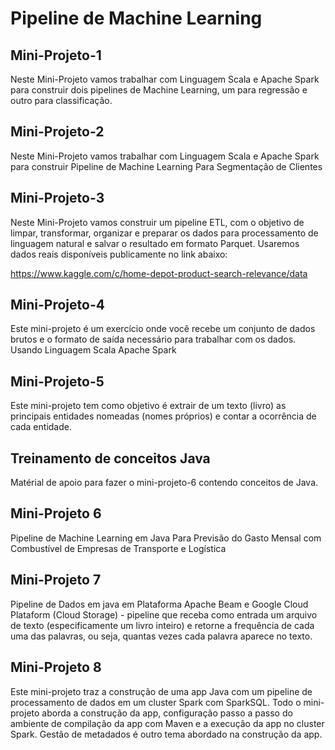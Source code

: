 # Pipeline de Machine Learning
## Mini-Projeto-1
Neste Mini-Projeto vamos trabalhar com Linguagem Scala e Apache Spark para construir dois  pipelines de Machine Learning, um para regressão e outro para classificação. 

## Mini-Projeto-2
Neste Mini-Projeto vamos trabalhar com Linguagem Scala e Apache Spark para construir Pipeline de Machine Learning Para Segmentação de Clientes

## Mini-Projeto-3
Neste Mini-Projeto vamos construir um pipeline ETL, com o objetivo de limpar, transformar, organizar e preparar os dados para processamento de linguagem natural 
e salvar o resultado em formato Parquet.
Usaremos dados reais disponíveis publicamente no link abaixo:

https://www.kaggle.com/c/home-depot-product-search-relevance/data

## Mini-Projeto-4
Este mini-projeto é um exercício onde você recebe um conjunto de dados brutos e o formato de saída necessário para trabalhar com os dados. Usando Linguagem Scala Apache Spark

## Mini-Projeto-5
Este mini-projeto tem como objetivo  é  extrair  de  um texto  (livro)  as  principais  entidades nomeadas (nomes  próprios)  e contar  a  ocorrência  de  cada  entidade. 

## Treinamento de conceitos Java 
Matérial de apoio para fazer o mini-projeto-6 contendo conceitos de Java.


## Mini-Projeto 6 
Pipeline de Machine Learning em Java Para Previsão do Gasto Mensal com Combustível de Empresas de Transporte e Logística

## Mini-Projeto 7
Pipeline de Dados em java em Plataforma Apache Beam e Google Cloud Plataform (Cloud Storage) - pipeline que receba como entrada um arquivo 
de texto (especificamente um livro inteiro) e retorne a frequência de cada uma das palavras, ou seja, 
quantas vezes cada palavra aparece no texto.

## Mini-Projeto 8
Este mini-projeto traz a construção de uma app Java com um pipeline de processamento de dados em um cluster Spark com SparkSQL.
Todo o mini-projeto aborda a construção da app, configuração passo a passo do ambiente de compilação da app com Maven e a execução da app no cluster Spark. Gestão de metadados é outro tema abordado na construção da app.
